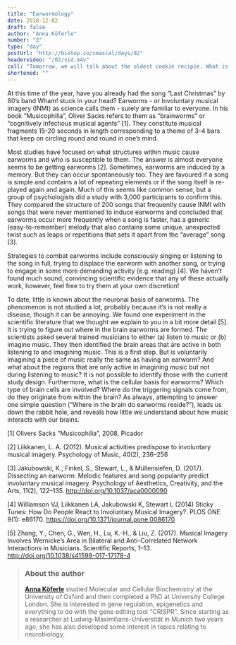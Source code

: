 ```yaml
---
title: "Earwormology"
date: 2018-12-02
draft: false
author: "Anna Köferle"
number: "2"
type: "day"
postUrl: "http://biotop.co/xmascal/days/02"
headervideo: "/02/vid.m4v"
call: "Tomorrow, we will talk about the oldest cookie recipie. What is the oldest you know? #biotop_advent"
shortened: ""
---
```

At this time of the year, have you already had the song “Last Christmas” by 80’s band Wham! stuck in your head? Earworms - or Involuntary musical imagery (INMI) as science calls them - surely are familiar to everyone. In his book “Musicophilia”, Oliver Sacks refers to them as “brainworms” or “cognitively infectious musical agents” [1]. They constitute musical fragments 15-20 seconds in length corresponding to a theme of 3-4 bars that keep on circling round and round in one’s mind.

Most studies have focused on what structures within music cause earworms and who is susceptible to them. The answer is almost everyone seems to be getting earworms [2]. Sometimes, earworms are induced by a memory. But they can occur spontaneously too. They are favoured if a song is simple and contains a lot of repeating elements or if the song itself is re-played again and again. Much of this seems like common sense, but a group of psychologists did a study with 3,000 participants to confirm this. They compared the structure of 200 songs that frequently cause INMI with songs that were never mentioned to induce earworms and concluded that earworms occur more frequently when a song is faster, has a generic (easy-to-remember) melody that also contains some unique, unexpected twist such as leaps or repetitions that sets it apart from the “average” song [3].

Strategies to combat earworms include consciously singing or listening to the song in full, trying to displace the earworm with another song, or trying to engage in some more demanding activity (e.g. reading) [4]. We haven’t found much sound, convincing scientific evidence that any of these actually work, however, feel free to try them at your own discretion!

To date, little is known about the neuronal basis of earworms. The phenomenon is not studied a lot, probably because it’s is not really a disease, though it can be annoying. We found one experiment in the scientific literature that we thought we explain to you in a bit more detail [5]. It is trying to figure out where in the brain earworms are formed. The scientists asked several trained musicians to either (a) listen to music or (b) imagine music. They then identified the brain areas that are active in both listening to and imagining music. This is a first step. But is voluntarily imagining a piece of music really the same as having an earworm? And what about the regions that are only active in imagining music but not during listening to music? It is not possible to identify those with the current study design. Furthermore, what is the cellular basis for earworms? Which type of brain cells are involved? Where do the triggering signals come from, do they originate from within the brain? As always, attempting to answer one simple question (“Where in the brain do earworms reside?”), leads us down the rabbit hole, and reveals how little we understand about how music interacts with our brains.

<!--more-->

[1] Olivers Sacks “Musicophilia”, 2008, Picador

[2] Liikkanen, L. A. (2012). Musical activities predispose to involuntary musical imagery. Psychology of Music, 40(2), 236–256

[3] Jakubowski, K., Finkel, S., Stewart, L., & Müllensiefen, D. (2017). Dissecting an earworm: Melodic features and song popularity predict involuntary musical imagery. Psychology of Aesthetics, Creativity, and the Arts, 11(2), 122–135. http://doi.org/10.1037/aca0000090

[4] Williamson VJ, Liikkanen LA, Jakubowski K, Stewart L (2014) Sticky Tunes: How Do People React to Involuntary Musical Imagery?. PLOS ONE 9(1): e86170. https://doi.org/10.1371/journal.pone.0086170

[5]  Zhang, Y., Chen, G., Wen, H., Lu, K.-H., & Liu, Z. (2017). Musical Imagery Involves Wernicke’s Area in Bilateral and Anti-Correlated Network Interactions in Musicians. Scientific Reports, 1–13. http://doi.org/10.1038/s41598-017-17178-4

> ### About the author
>**[Anna Köferle](http://biotop.co/en/person/anna-koeferle/)** studied Molecular and Cellular Biochemistry at the University of Oxford and then completed a PhD at University College London. She is interested in gene regulation, epigenetics and everything to do with the gene editing tool "CRISPR". Since starting as a researcher at Ludwig-Maximilians-Universität in Munich two years ago, she has also developed some interest in topics relating to neurobiology.
